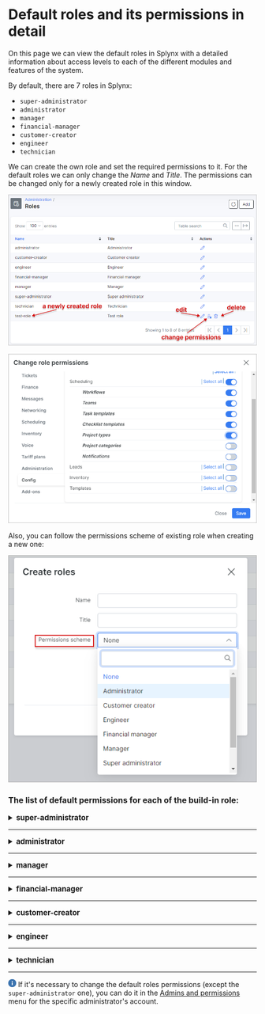 Default roles and its permissions in detail
=======================

On this page we can view the default roles in Splynx with a detailed information about access levels to each of the different modules and features of the system.

By default, there are 7 roles in Splynx:

- `super-administrator`
- `administrator`
- `manager`
- `financial-manager`
- `customer-creator`
- `engineer`
- `technician`

We can create the own role and set the required permissions to it. For the default roles we can only change the *Name* and *Title*. The permissions can be changed only for a newly created role in this window.

![img_000001](img_000001.png)

![img_000002](img_000002.png)

Also, you can follow the permissions scheme of existing role when creating a new one:

![img_000003](img_000003.png)


### The list of default permissions for each of the build-in role:

<details style="font-size: 15px; margin-bottom: 5px;">
<summary><b>super-administrator</b></summary>
<div markdown="1">

Administrator account with the `super-administrator`role has access to ALL categories and its sub-categories in Splynx by default.

</div>
</details>

------------

<details style="font-size: 15px; margin-bottom: 5px;">
<summary><b>administrator</b></summary>
<div markdown="1">

<table>
    <tbody>
        <tr>
            <td><b>DASHBOARD</b></td>
            <td><icon class="image-icon"><p style="text-align:center"><img src="//docs.splynx.com/images/get?path=en%2Fadministration%2Fmain%2Froles%2Fdefault_roles%2Fgreen_tick.png" style="width:50px"></p></icon> <p>Full access for the `administrator` by default</p> </td>
        </tr>
    </tbody>
</table>

------------

|  CUSTOMERS  |
| ------------ |
| ![](4_administrator.png) |

------------

|  LEADS  |
| ------------ |
| ![](3_administrator.png) |

------------

|  TICKETS  |
| ------------ |
| ![](5_administrator.png) |

------------

<table>
    <tbody>
        <tr>
            <td><b>FINANCE</b></td>
            <td rowspan=2><icon class="image-icon"><p style="text-align:center"><img src="//docs.splynx.com/images/get?path=en%2Fadministration%2Fmain%2Froles%2Fdefault_roles%2Fgreen_tick.png" style="width:50px"></p></icon> <p>Full access for the `administrator` by default</p> </td>
        </tr>
        <tr>
            <td><b>MESSAGES</b></td>
        </tr>
    </tbody>
</table>

------------

|  NETWORKING  |
| ------------ |
| ![](8_administrator.png) |

------------

<table>
    <tbody>
        <tr>
            <td><b>SCHEDULING</b></td>
            <td rowspan=2><icon class="image-icon"><p style="text-align:center"><img src="//docs.splynx.com/images/get?path=en%2Fadministration%2Fmain%2Froles%2Fdefault_roles%2Fgreen_tick.png" style="width:50px"></p></icon> <p>Full access for the `administrator` by default</p> </td>
        </tr>
        <tr>
            <td><b>INVENTORY</b></td>
        </tr>
    </tbody>
</table>

------------

|  VOICE  |
| ------------ |
| ![](11_administrator.png) |

------------

|  TARIFF PLANS  |
| ------------ |
| ![](2_administrator.png) |

------------

|  ADMINISTRATION  |
| ------------ |
| ![](12_administrator.png) |

------------

|  CONFIG  |
| ------------ |
| ![](13_administrator.png) |

------------

<table>
    <tbody>
        <tr>
            <td><b>ADD-ONS</b></td>
            <td rowspan=5><icon class="image-icon"><p style="text-align:center"><img src="//docs.splynx.com/images/get?path=en%2Fadministration%2Fmain%2Froles%2Fdefault_roles%2Fgreen_tick.png" style="width:50px"></p></icon> <p>Full access to ALL installed add-ons in Splynx for the `administrator` by default</p> </td>
        </tr>
    </tbody>
</table>

</div>
</details>

------------

<details style="font-size: 15px; margin-bottom: 5px;">
<summary><b>manager</b></summary>
<div markdown="1">

| DASHBOARD  |
| ------------ |
| ![](1_manager.png) |

------------

|  CUSTOMERS  |
| ------------ |
| ![](4_manager.png) |

------------

<table>
    <tbody>
        <tr>
            <td><b>LEADS</b></td>
            <td rowspan=5><icon class="image-icon"><p style="text-align:center"><img src="//docs.splynx.com/images/get?path=en%2Fadministration%2Fmain%2Froles%2Fdefault_roles%2Fno_access.png" style="width:50px"></p></icon> <p>No access for the `manager` by default</p> </td>
        </tr>
        <tr>
            <td><b>TICKETS</b></td>
        </tr>
        <tr>
            <td><b>FINANCE</b></td>
        </tr>
        <tr>
            <td><b>MESSAGES</b></td>
        </tr>
        <tr>
            <td><b>NETWORKING</b></td>
        </tr>
    </tbody>
</table>

------------

|  SCHEDULING  |
| ------------ |
| ![](10_manager.png) |

------------

<table>
    <tbody>
        <tr>
            <td><b>INVENTORY</b></td>
            <td rowspan=6><icon class="image-icon"><p style="text-align:center"><img src="//docs.splynx.com/images/get?path=en%2Fadministration%2Fmain%2Froles%2Fdefault_roles%2Fno_access.png" style="width:50px"></p></icon> <p>No access for the `manager` by default</p> </td>
        </tr>
        <tr>
            <td><b>VOICE</b></td>
        </tr>
        <tr>
            <td><b>TARIFF PLANS</b></td>
        </tr>
        <tr>
            <td><b>ADMINISTRATION</b></td>
        </tr>
        <tr>
            <td><b>CONFIG</b></td>
        </tr>
        <tr>
            <td><b>ADD-ONS</b></td>
        </tr>
    </tbody>
</table>

</div>
</details>

------------

<details style="font-size: 15px; margin-bottom: 5px;">
<summary><b>financial-manager</b></summary>
<div markdown="1">

| DASHBOARD  |
| ------------ |
| ![](1_financial-manager.png) |

------------

|  CUSTOMERS  |
| ------------ |
| ![](4_financial-manager.png)  |

------------

|  LEADS  |
| ------------ |
| ![](3_financial-manager.png) |

------------

<table>
    <tbody>
        <tr>
            <td><b>TICKETS</b></td>
            <td><icon class="image-icon"><p style="text-align:center"><img src="//docs.splynx.com/images/get?path=en%2Fadministration%2Fmain%2Froles%2Fdefault_roles%2Fno_access.png" style="width:50px"></p></icon> <p>No access for the `financial-manager` by default</p> </td>
        </tr>
    </tbody>
</table>

------------

|  FINANCE  |
| ------------ |
| ![](6_financial-manager.png) |

------------

<table>
    <tbody>
        <tr>
            <td><b>MESSAGES</b></td>
            <td rowspan=6><icon class="image-icon"><p style="text-align:center"><img src="//docs.splynx.com/images/get?path=en%2Fadministration%2Fmain%2Froles%2Fdefault_roles%2Fno_access.png" style="width:50px"></p></icon> <p>No access for the `financial-manager` by default</p> </td>
        </tr>
        <tr>
            <td><b>NETWORKING</b></td>
        </tr>
        <tr>
            <td><b>SCHEDULING</b></td>
        </tr>
    </tbody>
</table>

------------

|  INVENTORY  |
| ------------ |
| ![](7_financial-manager.png) |

------------

<table>
    <tbody>
        <tr>
            <td><b>VOICE</b></td>
            <td rowspan=6><icon class="image-icon"><p style="text-align:center"><img src="//docs.splynx.com/images/get?path=en%2Fadministration%2Fmain%2Froles%2Fdefault_roles%2Fno_access.png" style="width:50px"></p></icon> <p>No access for the `financial-manager` by default</p> </td>
        </tr>
        <tr>
            <td><b>TARIFF PLANS</b></td>
        </tr>
        <tr>
            <td><b>ADMINISTRATION</b></td>
        </tr>
    </tbody>
</table>

------------

|  CONFIG  |
| ------------ |
| ![](13_financial-manager.png) |

------------

 <table>
    <tbody>
        <tr>
            <td><b>ADD-ONS</b></td>
            <td><icon class="image-icon"><p style="text-align:center"><img src="//docs.splynx.com/images/get?path=en%2Fadministration%2Fmain%2Froles%2Fdefault_roles%2Fno_access.png" style="width:50px"></p></icon> <p>No access for the `financial-manager` by default</p> </td>
        </tr>
    </tbody>
</table>

</div>
</details>

------------

<details style="font-size: 15px; margin-bottom: 5px;">
<summary><b>customer-creator</b></summary>
<div markdown="1">


 <table>
    <tbody>
        <tr>
            <td><b>DASHBOARD</b></td>
            <td><icon class="image-icon"><p style="text-align:center"><img src="//docs.splynx.com/images/get?path=en%2Fadministration%2Fmain%2Froles%2Fdefault_roles%2Fno_access.png" style="width:50px"></p></icon> <p>No access for the `customer-creator` by default</p> </td>
        </tr>
    </tbody>
</table>

------------

|  CUSTOMERS  |
| ------------ |
| <icon class="image-icon">![image](note.png)</icon> In the customers list, the *customer-creator* can see only 10 customers created by him. 
![](4_customer-creator.png) |

------------

|  LEADS  |
| ------------ |
| ![](3_customer-creator.png) |

------------

<table>
    <tbody>
        <tr>
            <td><b>TICKETS</b></td>
            <td rowspan=11><icon class="image-icon"><p style="text-align:center"><img src="//docs.splynx.com/images/get?path=en%2Fadministration%2Fmain%2Froles%2Fdefault_roles%2Fno_access.png" style="width:50px"></p></icon> <p>No access for the `customer-creator` by default</p> </td>
        </tr>
        <tr>
            <td><b>FINANCE</b></td>
        </tr>
        <tr>
            <td><b>MESSAGES</b></td>
        </tr>
        <tr>
            <td><b>NETWORKING</b></td>
        </tr>
        <tr>
            <td><b>SCHEDULING</b></td>
        </tr>
        <tr>
            <td><b>INVENTORY</b></td>
        </tr>
        <tr>
            <td><b>VOICE</b></td>
        </tr>
        <tr>
            <td><b>TARIFF PLANS</b></td>
        </tr>
        <tr>
            <td><b>ADMINISTRATION</b></td>
        </tr>
        <tr>
            <td><b>CONFIG</b></td>
        </tr>
        <tr>
            <td><b>ADD-ONS</b></td>
        </tr>
    </tbody>
</table>

</div>
</details>

------------

<details style="font-size: 15px; margin-bottom: 5px;">
<summary><b>engineer</b></summary>
<div markdown="1">

<table>
    <tbody>
        <tr>
            <td><b>DASHBOARD</b></td>
            <td><icon class="image-icon"><p style="text-align:center"><img src="//docs.splynx.com/images/get?path=en%2Fadministration%2Fmain%2Froles%2Fdefault_roles%2Fno_access.png" style="width:50px"></p></icon> <p>No access for the `engineer` by default</p> </td>
        </tr>
    </tbody>
</table>

------------

|  CUSTOMERS  |
| ------------ |
| ![](4_engineer.png) |

------------

|  LEADS  |
| ------------ |
| ![](3_engineer.png) |

------------

|  TICKETS  |
| ------------ |
| ![](5_engineer.png) |

------------

<table>
    <tbody>
        <tr>
             <td><b>FINANCE</b></td>
            <td rowspan=11><icon class="image-icon"><p style="text-align:center"><img src="//docs.splynx.com/images/get?path=en%2Fadministration%2Fmain%2Froles%2Fdefault_roles%2Fno_access.png" style="width:50px"></p></icon> <p>No access for the `engineer` by default</p> </td>
        </tr>
        <tr>
            <td><b>MESSAGES</b></td>
        </tr>
    </tbody>
</table>

|  NETWORKING  |
| ------------ |
| ![](8_engineer.png) |

------------

|  SCHEDULING  |
| ------------ |
| ![](10_engineer.png) |

------------

|  INVENTORY  |
| ------------ |
| ![](7_engineer.png) |

------------

<table>
    <tbody>
        <tr>
            <td><b>VOICE</b></td>
            <td><icon class="image-icon"><p style="text-align:center"><img src="//docs.splynx.com/images/get?path=en%2Fadministration%2Fmain%2Froles%2Fdefault_roles%2Fno_access.png" style="width:50px"></p></icon> <p>No access for the `engineer` by default</p> </td>
        </tr>
    </tbody>
</table>

|  TARIFF PLANS  |
| ------------ |
| ![](2_engineer.png) |

------------

|  ADMINISTRATION  |
| ------------ |
| ![](12_engineer.png) |

------------

<table>
    <tbody>
        <tr>
            <td><b>CONFIG</b></td>
            <td rowspan=2><icon class="image-icon"><p style="text-align:center"><img src="//docs.splynx.com/images/get?path=en%2Fadministration%2Fmain%2Froles%2Fdefault_roles%2Fno_access.png" style="width:50px"></p></icon> <p>No access for the `engineer` by default</p> </td>
        </tr>
        <tr>
            <td><b>ADD-ONS</b></td>
        </tr>
    </tbody>
</table>

</div>
</details>

------------

<details style="font-size: 15px; margin-bottom: 5px;">
<summary><b>technician</b></summary>
<div markdown="1">

<table>
    <tbody>
        <tr>
            <td><b>DASHBOARD</b></td>
            <td><icon class="image-icon"><p style="text-align:center"><img src="//docs.splynx.com/images/get?path=en%2Fadministration%2Fmain%2Froles%2Fdefault_roles%2Fno_access.png" style="width:50px"></p></icon> <p>No access for the `technician` by default</p> </td>
        </tr>
    </tbody>
</table>

|  CUSTOMERS  |
| ------------ |
| ![](4_technician.png) |

------------

|  LEADS  |
| ------------ |
| ![](3_technician.png) |

------------

|  TICKETS  |
| ------------ |
| ![](5_technician.png) |

------------

<table>
    <tbody>
        <tr>
            <td><b>FINANCE</b></td>
            <td rowspan=3><icon class="image-icon"><p style="text-align:center"><img src="//docs.splynx.com/images/get?path=en%2Fadministration%2Fmain%2Froles%2Fdefault_roles%2Fno_access.png" style="width:50px"></p></icon> <p>No access for the `technician` by default</p> </td>
        </tr>
        <tr>
            <td><b>MESSAGES</b></td>
        </tr>
        <tr>
            <td><b>NETWORKING</b></td>
        </tr>
    </tbody>
</table>

|  SCHEDULING  |
| ------------ |
| ![](10_technician.png) |

------------

<table>
    <tbody>
        <tr>
            <td><b>INVENTORY</b></td>
            <td rowspan=3><icon class="image-icon"><p style="text-align:center"><img src="//docs.splynx.com/images/get?path=en%2Fadministration%2Fmain%2Froles%2Fdefault_roles%2Fno_access.png" style="width:50px"></p></icon> <p>No access for the `technician` by default</p> </td>
        </tr>
        <tr>
            <td><b>VOICE</b></td>
        </tr>
        <tr>
            <td><b>TARIFF PLANS</b></td>
        </tr>
    </tbody>
</table>

|  ADMINISTRATION  |
| ------------ |
| ![](12_technician.png) |

------------

<table>
    <tbody>
        <tr>
            <td><b>CONFIG</b></td>
            <td rowspan=3><icon class="image-icon"><p style="text-align:center"><img src="//docs.splynx.com/images/get?path=en%2Fadministration%2Fmain%2Froles%2Fdefault_roles%2Fno_access.png" style="width:50px"></p></icon> <p>No access for the `technician` by default</p> </td>
        </tr>
        <tr>
            <td><b>ADD-ONS</b></td>
        </tr>
    </tbody>
</table>

</div>
</details>

------------

<icon class="image-icon">![image](note.png)</icon> If it's necessary to change the default roles permissions (except the `super-administrator` one), you can do it in the [Admins and permissions](administration/main/admins_and_permissions/admins_and_permissions.md) menu for the specific administrator's account.
